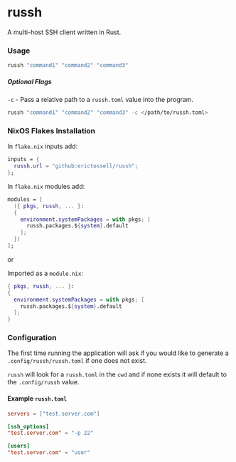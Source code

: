 # russh

A multi-host SSH client written in Rust.

### Usage

```bash
russh "command1" "command2" "command3"
```

##### Optional Flags

`-c` - Pass a relative path to a `russh.toml` value into the program.

```bash
russh "command1" "command2" "command3" -c </path/to/russh.toml>
```

### NixOS Flakes Installation

In `flake.nix` inputs add:

```nix
inputs = {
  russh.url = "github:erictossell/russh";
}; 
```

In `flake.nix` modules add:

```nix
modules = [
  ({ pkgs, russh, ... }: 
  {
    environment.systemPackages = with pkgs; [
      russh.packages.${system}.default
    ];
  })
];
```

or

Imported as a `module.nix`:

```nix
{ pkgs, russh, ... }: 
{
  environment.systemPackages = with pkgs; [
    russh.packages.${system}.default
  ];
}
```

### Configuration
The first time running the application will ask if you would like to generate a `.config/russh/russh.toml` if one does not exist.

`russh` will look for a `russh.toml` in the `cwd` and if none exists it will default to the `.config/russh` value. 

#### Example `russh.toml`

```toml
servers = ["test.server.com"]

[ssh_options]
"test.server.com" = "-p 22"

[users]
"test.server.com" = "user"

```
